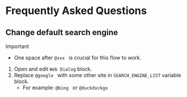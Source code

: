 # Frequently Asked Questions

## Change default search engine

> [!IMPORTANT]
>
> - One space after `@xxx ` is crucial for this flow to work.

1. Open and edit `Web Dialog` block.
2. Replace `@google ` with some other site in `SEARCH_ENGINE_LIST` variable block.
   - For example: `@bing ` or `@duckduckgo`
